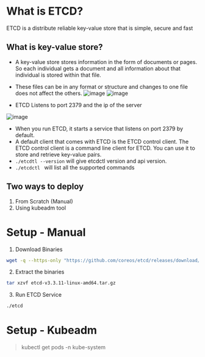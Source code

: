 # What is ETCD?
ETCD is a distribute reliable key-value store that is simple, secure and fast

## What is key-value store?
- A key-value store stores information in the form of documents or pages. So each individual gets a document and all information about that individual is stored within that file. 
- These files can be in any format or structure and changes to one file does not affect the others. 
![image](https://user-images.githubusercontent.com/87442305/209459214-2a8e905c-a239-4ad2-aa9b-896cf54bef80.png)   ![image](https://user-images.githubusercontent.com/87442305/209459215-77e5ebba-297c-40a3-b446-6e2abf4603ad.png)

- ETCD Listens to port 2379 and the ip of the server

![image](https://user-images.githubusercontent.com/87442305/209610895-4695a8b2-fc99-4313-a47d-7d709036b831.png)

- When you run ETCD, it starts a service that listens on port 2379 by default.
- A default client that comes with ETCD is the ETCD control client. The ETCD control client is a command line client for ETCD. You can use it to store and retrieve key-value pairs.
- ```./etcdtl --version``` will give etcdctl version and api version.
- ```./etcdctl ``` will list all the supported commands

## Two ways to deploy 
1. From Scratch (Manual)
2. Using kubeadm tool

# Setup - Manual
1. Download Binaries
```bash
wget -q --https-only "https://github.com/coreos/etcd/releases/download/v3.3.9/etcd-v3.3.9-linux-amd64.tar.gz"
```

2. Extract the binaries
```bash
tar xzvf etcd-v3.3.11-linux-amd64.tar.gz
```

3. Run ETCD Service
```bash
./etcd
```

# Setup - Kubeadm
> kubectl get pods -n kube-system

